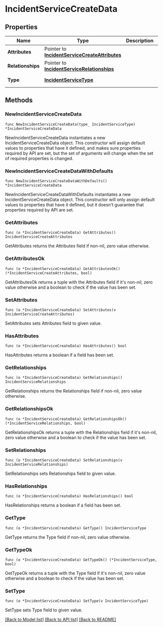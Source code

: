 # IncidentServiceCreateData

## Properties

| Name              | Type                                                                                 | Description | Notes                                     |
| ----------------- | ------------------------------------------------------------------------------------ | ----------- | ----------------------------------------- |
| **Attributes**    | Pointer to [**IncidentServiceCreateAttributes**](IncidentServiceCreateAttributes.md) |             | [optional]                                |
| **Relationships** | Pointer to [**IncidentServiceRelationships**](IncidentServiceRelationships.md)       |             | [optional]                                |
| **Type**          | [**IncidentServiceType**](IncidentServiceType.md)                                    |             | [default to INCIDENTSERVICETYPE_SERVICES] |

## Methods

### NewIncidentServiceCreateData

`func NewIncidentServiceCreateData(type_ IncidentServiceType) *IncidentServiceCreateData`

NewIncidentServiceCreateData instantiates a new IncidentServiceCreateData object.
This constructor will assign default values to properties that have it defined,
and makes sure properties required by API are set, but the set of arguments
will change when the set of required properties is changed.

### NewIncidentServiceCreateDataWithDefaults

`func NewIncidentServiceCreateDataWithDefaults() *IncidentServiceCreateData`

NewIncidentServiceCreateDataWithDefaults instantiates a new IncidentServiceCreateData object.
This constructor will only assign default values to properties that have it defined,
but it doesn't guarantee that properties required by API are set.

### GetAttributes

`func (o *IncidentServiceCreateData) GetAttributes() IncidentServiceCreateAttributes`

GetAttributes returns the Attributes field if non-nil, zero value otherwise.

### GetAttributesOk

`func (o *IncidentServiceCreateData) GetAttributesOk() (*IncidentServiceCreateAttributes, bool)`

GetAttributesOk returns a tuple with the Attributes field if it's non-nil, zero value otherwise
and a boolean to check if the value has been set.

### SetAttributes

`func (o *IncidentServiceCreateData) SetAttributes(v IncidentServiceCreateAttributes)`

SetAttributes sets Attributes field to given value.

### HasAttributes

`func (o *IncidentServiceCreateData) HasAttributes() bool`

HasAttributes returns a boolean if a field has been set.

### GetRelationships

`func (o *IncidentServiceCreateData) GetRelationships() IncidentServiceRelationships`

GetRelationships returns the Relationships field if non-nil, zero value otherwise.

### GetRelationshipsOk

`func (o *IncidentServiceCreateData) GetRelationshipsOk() (*IncidentServiceRelationships, bool)`

GetRelationshipsOk returns a tuple with the Relationships field if it's non-nil, zero value otherwise
and a boolean to check if the value has been set.

### SetRelationships

`func (o *IncidentServiceCreateData) SetRelationships(v IncidentServiceRelationships)`

SetRelationships sets Relationships field to given value.

### HasRelationships

`func (o *IncidentServiceCreateData) HasRelationships() bool`

HasRelationships returns a boolean if a field has been set.

### GetType

`func (o *IncidentServiceCreateData) GetType() IncidentServiceType`

GetType returns the Type field if non-nil, zero value otherwise.

### GetTypeOk

`func (o *IncidentServiceCreateData) GetTypeOk() (*IncidentServiceType, bool)`

GetTypeOk returns a tuple with the Type field if it's non-nil, zero value otherwise
and a boolean to check if the value has been set.

### SetType

`func (o *IncidentServiceCreateData) SetType(v IncidentServiceType)`

SetType sets Type field to given value.

[[Back to Model list]](../README.md#documentation-for-models) [[Back to API list]](../README.md#documentation-for-api-endpoints) [[Back to README]](../README.md)
